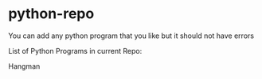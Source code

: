 # python-repo
You can add any python program that you like but it should not have errors

List of Python Programs in current Repo:

Hangman
